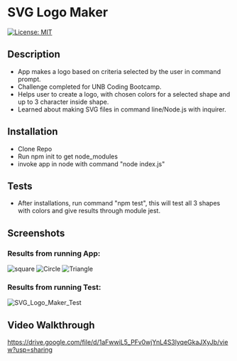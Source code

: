 # SVG Logo Maker

[![License: MIT](https://img.shields.io/badge/License-MIT-yellow.svg)](https://opensource.org/licenses/MIT)

## Description

- App makes a logo based on criteria selected by the user in command prompt.
- Challenge completed for UNB Coding Bootcamp.
- Helps user to create a logo, with chosen colors for a selected shape and up to 3 character inside shape.
- Learned about making SVG files in command line/Node.js with inquirer.

## Installation

- Clone Repo
- Run npm init to get node_modules
- invoke app in node with command "node index.js"

## Tests

- After installations, run command "npm test", this will test all 3 shapes with colors and give results through module jest.

## Screenshots
### Results from running App: 
![square](https://github.com/Terence-A/SVG_Logo_Maker-OOP/assets/90189211/9db46b95-8de9-4d53-9a87-1ccb78b643b4)
![Circle](https://github.com/Terence-A/SVG_Logo_Maker-OOP/assets/90189211/fbc5e453-32ec-4d08-b431-b5f318d1b431)
![Triangle](https://github.com/Terence-A/SVG_Logo_Maker-OOP/assets/90189211/cf6837c3-19c5-4838-974e-5d3b5dd5eaa4)
### Results from running Test:
![SVG_Logo_Maker_Test](https://github.com/Terence-A/SVG_Logo_Maker-OOP/assets/90189211/69bcc4fb-167b-4453-bf08-82c9a21ebfcc)


## Video Walkthrough

https://drive.google.com/file/d/1aFwwiL5_PFv0wjYnL4S3lyqeGkaJXyJb/view?usp=sharing
